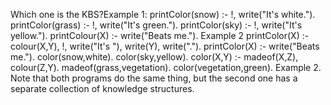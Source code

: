 Which one is the KBS?Example 1:
printColor(snow) :- !, write("It's white.").
printColor(grass) :- !, write("It's green.").
printColor(sky) :- !, write("It's yellow.").
printColour(X) :- write("Beats me.").
Example 2
printColor(X) :- colour(X,Y), !,
write("It's "), write(Y), write(".").
printColor(X) :- write("Beats me.").
color(snow,white).
color(sky,yellow).
color(X,Y) :- madeof(X,Z), colour(Z,Y).
madeof(grass,vegetation).
color(vegetation,green).
Example 2. Note that both programs do the same thing, 
but the second one has a separate collection of knowledge structures.